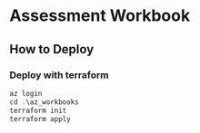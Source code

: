 # Assessment Workbook

## How to Deploy

### Deploy with terraform

```powershell
az login
cd .\az_workbooks
terraform init
terraform apply
```
